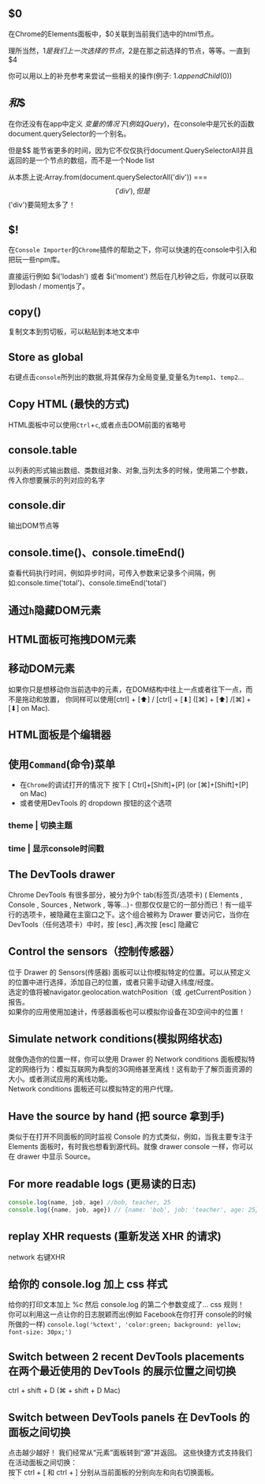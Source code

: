 ## $0
在Chrome的Elements面板中，$0关联到当前我们选中的html节点。

理所当然，$1 是我们上一次选择的节点，$2是在那之前选择的节点，等等。一直到 $4

你可以用以上的补充参考来尝试一些相关的操作(例子: $1.appendChild($0))

## $和$$
在你还没有在app中定义 $变量的情况下(例如 jQuery)，$在console中是冗长的函数document.querySelector的一个别名。

但是$$ 能节省更多的时间，因为它不仅仅执行document.QuerySelectorAll并且返回的是一个节点的数组，而不是一个Node list

从本质上说:Array.from(document.querySelectorAll('div')) === $$('div'),但是$$('div')要简短太多了！

## $!
在`Console Importer`的`Chrome`插件的帮助之下，你可以快速的在console中引入和把玩一些npm库。

直接运行例如 $i('lodash') 或者 $i('moment') 然后在几秒钟之后，你就可以获取到lodash / momentjs了。

## copy()
复制文本到剪切板，可以粘贴到本地文本中

## Store as global
右键点击`console`所列出的数据,将其保存为全局变量,变量名为`temp1`、`temp2`...

## Copy HTML (最快的方式)
HTML面板中可以使用`Ctrl`+`c`,或者点击DOM前面的省略号

## console.table
以列表的形式输出数组、类数组对象、对象,当列太多的时候，使用第二个参数，传入你想要展示的列对应的名字

## console.dir
输出DOM节点等

## console.time()、console.timeEnd()
查看代码执行时间，例如异步时间，可传入参数来记录多个间隔，例如:console.time('total')、console.timeEnd('total')

## 通过`h`隐藏DOM元素

## HTML面板可拖拽DOM元素

## 移动DOM元素
如果你只是想移动你当前选中的元素，在DOM结构中往上一点或者往下一点，而不是拖动和放置，
你同样可以使用[ctrl] + [⬆] / [ctrl] + [⬇] ([⌘] + [⬆] /[⌘] + [⬇] on Mac).

## HTML面板是个编辑器

## 使用`Command`(命令)菜单
- 在`Chrome`的调试打开的情况下 按下 [ Ctrl]+[Shift]+[P] (or [⌘]+[Shift]+[P] on Mac)
- 或者使用DevTools 的 dropdown 按钮的这个选项
### theme | 切换主题
### time | 显示console时间戳

## The DevTools drawer
Chrome DevTools 有很多部分，被分为9个 tab(标签页/选项卡) ( Elements , Console , Sources , Network , 等等...) - 但那仅仅是它的一部分而已！有一组平行的选项卡，被隐藏在主窗口之下。这个组合被称为 Drawer
要访问它，当你在DevTools（任何选项卡）中时，按 [esc] ,再次按 [esc] 隐藏它

## Control the sensors（控制传感器）
位于 Drawer 的 Sensors(传感器) 面板可以让你模拟特定的位置。可以从预定义的位置中进行选择，添加自己的位置，或者只需手动键入纬度/经度。  
选定的值将被navigator.geolocation.watchPosition（或 .getCurrentPosition ）报告。  
如果你的应用使用加速计，传感器面板也可以模拟你设备在3D空间中的位置！

## Simulate network conditions(模拟网络状态)
就像伪造你的位置一样，你可以使用 Drawer 的 Network conditions 面板模拟特定的网络行为：模拟互联网为典型的3G网络甚至离线！这有助于了解页面资源的大小。或者测试应用的离线功能。  
Network conditions 面板还可以模拟特定的用户代理。

## Have the source by hand (把 source 拿到手)
类似于在打开不同面板的同时监视 Console 的方式类似，例如，当我主要专注于 Elements 面板时，有时我也想看到源代码。就像 drawer console 一样，你可以在 drawer 中显示 Source。

## For more readable logs (更易读的日志)
```javascript
console.log(name, job, age) //bob, teacher, 25
console.log({name, job, age}) // {name: 'bob', job: 'teacher', age: 25}
```

## replay XHR requests (重新发送 XHR 的请求)
network 右键XHR

## 给你的 console.log 加上 css 样式
给你的打印文本加上 %c 然后 console.log 的第二个参数变成了... css 规则！  
你可以利用这一点让你的日志脱颖而出(例如 Facebook在你打开 console的时候所做的一样)
`console.log('%ctext', 'color:green; background: yellow; font-size: 30px;')`

## Switch between 2 recent DevTools placements 在两个最近使用的 DevTools 的展示位置之间切换
ctrl + shift + D (⌘ + shift + D Mac)

## Switch between DevTools panels 在 DevTools 的面板之间切换
点击越少越好！ 我们经常从“元素”面板转到“源”并返回。 这些快捷方式支持我们在活动面板之间切换：  
按下 ctrl + [ 和 ctrl + ] 分别从当前面板的分别向左和向右切换面板。
